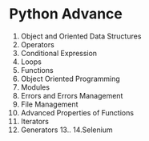 # Python Advance 

1. Object and Oriented Data Structures
2. Operators
3. Conditional Expression
4. Loops
5. Functions
6. Object Oriented Programming
7. Modules
8. Errors and Errors Management
9. File Management
10. Advanced Properties of Functions
11. Iterators
12. Generators
13..
14.Selenium

